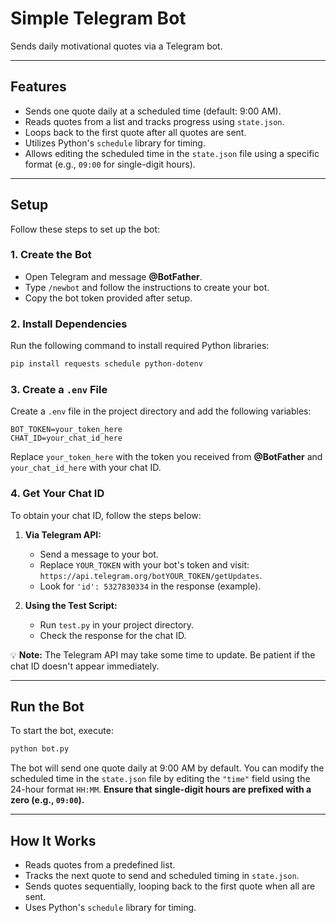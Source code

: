 
# Simple Telegram Bot

Sends daily motivational quotes via a Telegram bot.

---

## Features

- Sends one quote daily at a scheduled time (default: 9:00 AM).
- Reads quotes from a list and tracks progress using `state.json`.
- Loops back to the first quote after all quotes are sent.
- Utilizes Python's `schedule` library for timing.
- Allows editing the scheduled time in the `state.json` file using a specific format (e.g., `09:00` for single-digit hours).

---

## Setup

Follow these steps to set up the bot:

### 1. Create the Bot
- Open Telegram and message **@BotFather**.
- Type `/newbot` and follow the instructions to create your bot.
- Copy the bot token provided after setup.

### 2. Install Dependencies
Run the following command to install required Python libraries:

```bash
pip install requests schedule python-dotenv
```

### 3. Create a `.env` File
Create a `.env` file in the project directory and add the following variables:

```env
BOT_TOKEN=your_token_here
CHAT_ID=your_chat_id_here
```

Replace `your_token_here` with the token you received from **@BotFather** and `your_chat_id_here` with your chat ID.

### 4. Get Your Chat ID
To obtain your chat ID, follow the steps below:

1. **Via Telegram API:**  
   - Send a message to your bot.
   - Replace `YOUR_TOKEN` with your bot's token and visit:  
     `https://api.telegram.org/botYOUR_TOKEN/getUpdates`.
   - Look for `'id': 5327830334` in the response (example).

2. **Using the Test Script:**  
   - Run `test.py` in your project directory.
   - Check the response for the chat ID.

💡 **Note:** The Telegram API may take some time to update. Be patient if the chat ID doesn't appear immediately.

---

## Run the Bot

To start the bot, execute:

```bash
python bot.py
```

The bot will send one quote daily at 9:00 AM by default. You can modify the scheduled time in the `state.json` file by editing the `"time"` field using the 24-hour format `HH:MM`. **Ensure that single-digit hours are prefixed with a zero (e.g., `09:00`).**

---

## How It Works

- Reads quotes from a predefined list.
- Tracks the next quote to send and scheduled timing in `state.json`.
- Sends quotes sequentially, looping back to the first quote when all are sent.
- Uses Python's `schedule` library for timing.